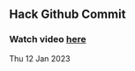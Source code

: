 
 ## Hack Github Commit 
 ### Watch video <a href="https://www.youtube.com">here</a> 
 Thu 12 Jan 2023 
